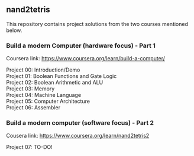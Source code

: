 ## nand2tetris

This repository contains project solutions from the two courses mentioned below.

### Build a modern Computer (hardware focus) - Part 1
Coursera link: https://www.coursera.org/learn/build-a-computer/ 

Project 00: Introduction/Demo  
Project 01: Boolean Functions and Gate Logic  
Project 02: Boolean Arithmetic and ALU  
Project 03: Memory  
Project 04: Machine Language  
Project 05: Computer Architecture  
Project 06: Assembler  

### Build a modern computer (software focus) - Part 2
Cousera link: https://www.coursera.org/learn/nand2tetris2

Project 07: TO-DO!  